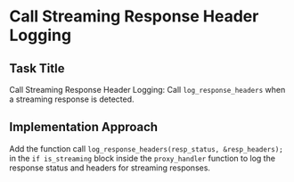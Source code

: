 # Call Streaming Response Header Logging

## Task Title
Call Streaming Response Header Logging: Call `log_response_headers` when a streaming response is detected.

## Implementation Approach
Add the function call `log_response_headers(resp_status, &resp_headers);` in the `if is_streaming` block inside the `proxy_handler` function to log the response status and headers for streaming responses.